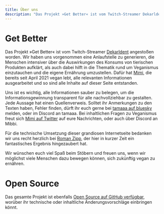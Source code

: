 ```yaml
---
title: Über uns
description: "Das Projekt »Get Better« ist vom Twitch-Streamer Dekarldent angestoßen worden. Wir haben uns vorgenommen eine Anlaufstelle zu generieren, die Menschen intensiver über die Auswirkungen des Konsums tierischen Produkten aufklärt, als auch dabei hilft in die Thematik rund um Veganismus einzutauchen und die eigene Ernährung umzustellen. Dafür hat Mimi, die bereits seit einiger Zeit vegan lebt, alle relevanten Informationen ausgearbeitet und so sind alle Inhalte auf dieser Seite entstanden."
---
```


# Get Better

Das Projekt »Get Better« ist vom Twitch-Streamer [Dekarldent](https://www.twitch.tv/dekarldent) angestoßen worden. Wir haben uns vorgenommen eine Anlaufstelle zu generieren, die Menschen intensiver über die Auswirkungen des Konsums von tierischen Produkten aufklärt, als auch dabei hilft in die Thematik rund um Veganismus einzutauchen und die eigene Ernährung umzustellen. Dafür hat [Mimi](https://www.twitch.tv/mibbi), die bereits seit April 2021 vegan lebt, alle relevanten Informationen ausgearbeitet und so sind alle Inhalte auf dieser Seite entstanden.

Uns ist es wichtig, alle Informationen sauber zu belegen, um die Informationsgewinnung transparent für alle nachvollziehbar zu gestalten. Jede Aussage hat einen Quellenverweis. Solltet ihr Anmerkungen zu den Texten haben, Fehler finden, dürft ihr euch gerne bei [tamaaa auf bluesky](https://bsky.app/profile/tamaaa.bsky.social) melden, oder im Discord an tamaaa. Bei inhaltlichen Fragen zu Veganismus freut sich [Mimi auf Twitter](https://bsky.app/profile/mibbi.bsky.social) auf eure Nachrichten, oder auch über Discord an Mibbi.

Für die technische Umsetzung dieser grandiosen Internetseite bedanken wir uns recht herzlich bei [Roman Zipp](https://ich.wtf/), der hier in kurzer Zeit ein fantastisches Ergebnis hingezaubert hat.

Wir wünschen euch viel Spaß beim Stöbern und freuen uns, wenn wir möglichst viele Menschen dazu bewegen können, sich zukünftig vegan zu ernähren.

# Open Source

Das gesamte Projekt ist ebenfalls [Open Source auf GitHub verfügbar](https://github.com/romanzipp/GetBetter), worüber ihr technische oder inhaltliche Änderungsvorschläge einbringen könnt. 
